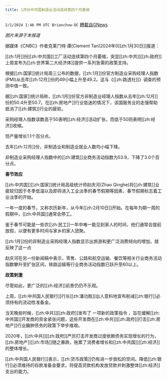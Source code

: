 ```yaml
---
title: 1月份中共国制造业活动连续第四个月萎缩
---
```

`2/1/2024 1:46 PM UTC Brianchow-DC` [轉載自GNews](https://gnews.org/articles/2273535)

*图片来源于本报道*

据媒体《CNBC》作者克莱门特·谭(Clement Tan)2024年0[[zh:1月30日]]报道：

[[zh:1月]]份[[zh:中共国]]工厂活动连续第四个月萎缩，突显[[zh:中共]][[zh:政府]]上周宣布为[[zh:世界第二大经济体]]提供一系列急需的政策支持。

根据[[zh:国家]]统计局周三公布的数据，[[zh:1月]]份官方制造业采购经理人指数(PMI)从去年[[zh:12月]]份的49小幅上升至49.2。这与《[[zh:路透社]]》调查的预测中值一致。

据[[zh:国家]]统计局称，[[zh:1月]]份官方非制造业经理人指数从去年[[zh:12月]]份的50.4升至50.7。在[[zh:房地产]]行业低迷的情况下，该国服务业的走强帮助抵消了[[zh:建筑]]行业的疲软。

采购经理人指数读数高于50表明[[zh:经济]]活动扩张，而低于50则表明[[zh:经济]]收缩。

​​​​​​​​​​​​​​​​​​​​​​​​​​​​​​但产量增长1.1个百分点。

去年[[zh:12月]]份，非制造业和制造业就业人数均小幅下降。

非制造业采购经理人指数中的[[zh:建筑]]业商务活动指数为53.9，下降了3.0个百分点。

**春节效应**

[[zh:中共国]][[zh:国家]]统计局高级统计师赵庆河(Zhao Qinghe)将[[zh:建筑]]业疲软归因于冬季低温以及即将进入工业淡季的春节假期等因素，春节假期标志着工业淡季的开始。

一年一度的春节，又称农历新年，从今年[[zh:2月10日]]开始。在每年为期一周的假期中，[[zh:中共国]]通常会停工。

鉴于春节可能是一些农[[zh:民工]]一年中唯一能见到家人的时间，他们通常会提前放假，以便有更多时间与家乡的家人团聚。

[[zh:1月]]份的非制造业采购经理人指数显示出旅游和更广泛消费倾向的增加，就反映了这一点

赵庆河在另一份新闻稿中表示，零售、公路和航空运输、餐饮等相关行业商务活动指数攀升至扩张区间，铁路运输等行业商务活动指数已跃升至60以上。

**政策刺激**

尽管如此，更广泛的[[zh:经济]]前景仍仍不乐观。

上周，[[zh:中共国人民银行]]行长[[zh:潘功胜]]出人意料地宣布削减[[zh:银行]]必须持有的流动性准备金。

当天晚些时候，[[zh:中共]][[zh:政府]]发布了 一项新的政策指令 ，旨在缓解[[zh:中共国]]开发商的资金紧张问题，这些开发商在[[zh:中共]][[zh:政府]]打击[[zh:房地产]]行业臃肿债务的政策下举步维艰。

2020年，[[zh:中共]][[zh:政府]]严厉打击开发商过度依赖债务实现增长的行为，[[zh:房地产]][[zh:市场]]随之暴跌，拖累了消费者增长和[[zh:中共国]][[zh:经济]]的整体增长。

[[zh:中共国人民银行]]表示，[[zh:货币政策]]仍有进一步放松的空间。降低[[zh:银行]]必须维持的存款准备金要求，将提高贷款机构发放贷款并刺激整体[[zh:经济]]支出的能力。

